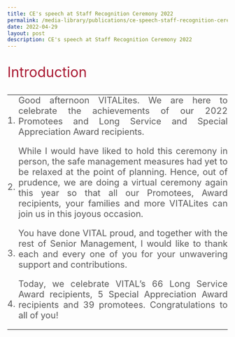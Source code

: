 ```yaml
---
title: CE's speech at Staff Recognition Ceremony 2022
permalink: /media-library/publications/ce-speech-staff-recognition-ceremony-2022
date: 2022-04-29
layout: post
description: CE's speech at Staff Recognition Ceremony 2022
---
```

<p style="font-size: 32px;color:#a91932;text-align:justify;">
Introduction
</p>
<table style="border: 0px;padding:0px;" width="100%" height="100%">
	<tr style="border: 0px;padding:0px;">
		<td style="border: 0px;padding:0px;" width="5%">
			<div style="font-size: 20px;color:#585858;text-align:justify;">
			1.
			</div>
		</td>
		<td style="border: 0px;padding:0px;">
			<div style="font-size: 20px;color:#585858;text-align:justify;">
				Good afternoon VITALites. We are here to celebrate the achievements of our 2022 Promotees and Long Service and Special Appreciation Award recipients.
			</div><br>
		</td>		
	</tr>
	<tr style="border: 0px;padding:0px;">
		<td style="border: 0px;padding:0px;" width="5%">
			<div style="font-size: 20px;color:#585858;text-align:justify;">
			2.
			</div>
		</td>
		<td style="border: 0px;padding:0px;">
			<div style="font-size: 20px;color:#585858;text-align:justify;">
				While I would have liked to hold this ceremony in person, the safe management measures had yet to be relaxed at the point of planning. Hence, out of prudence, we are doing a virtual ceremony again this year so that all our
Promotees, Award recipients, your families and more VITALites can join us in
			this joyous occasion.
			</div><br>
		</td>		
	</tr>
	<tr style="border: 0px;padding:0px;">
		<td style="border: 0px;padding:0px;" width="5%">
			<div style="font-size: 20px;color:#585858;text-align:justify;">
			3.
			</div>
		</td>
		<td style="border: 0px;padding:0px;">
			<div style="font-size: 20px;color:#585858;text-align:justify;">
				You have done VITAL proud, and together with the rest of Senior Management, I would like to thank each and every one of you for your unwavering support and contributions.
			</div><br>
		</td>		
	</tr>
	<tr style="border: 0px;padding:0px;">
		<td style="border: 0px;padding:0px;" width="5%">
			<div style="font-size: 20px;color:#585858;text-align:justify;">
			4.
			</div>
		</td>
		<td style="border: 0px;padding:0px;">
			<div style="font-size: 20px;color:#585858;text-align:justify;">
				Today, we celebrate VITAL’s 66 Long Service Award recipients, 5 Special
Appreciation Award recipients and 39 promotees. Congratulations to all of you!
			</div><br>
		</td>		
	</tr>
	</table>
<p style="font-size: 32px;color:#a91932;text-align:justify;">
Lifelong Learning & Upskilling
</p>
<table style="border: 0px;padding:0px;" width="100%" height="100%">
	<tr style="border: 0px;padding:0px;">
		<td style="border: 0px;padding:0px;" width="5%">
			<div style="font-size: 20px;color:#585858;text-align:justify;">
			5.
			</div>
		</td>
		<td style="border: 0px;padding:0px;">
			<div style="font-size: 20px;color:#585858;text-align:justify;">
				In 2021, VITAL became the Central Agency for Corporate Shared Services and our role is now to transform corporate services delivery for the Whole-of-
Government. We all need to adopt a lifelong learning mentality especially in this
uncertain and fast-changing environment. Today, I would like to share with you
inspiring lifelong learning journeys from 3 of our Long Service Award recipients.
			</div><br>
		</td>		
	</tr>
	</table>
	<p style="font-size: 32px;color:#a91932;text-align:justify;">
Long Service Award Recipients
</p>
<table style="border: 0px;padding:0px;" width="100%" height="100%">
	<tr style="border: 0px;padding:0px;">
		<td style="border: 0px;padding:0px;" width="5%">
			<div style="font-size: 20px;color:#585858;text-align:justify;">
			6.
			</div>
		</td>
		<td style="border: 0px;padding:0px;">
			<div style="font-size: 20px;color:#585858;text-align:justify;">
				First, Mdm Muntaj Begum. Muntaj started her career as an Office Attendant in 1981. She moved to the Salaries Section in MOE and joined VITAL in 2006 as a Payroll and Claims Senior Officer. Throughout her career, Muntaj invested
time and effort to build up payroll expertise through on-the-job training, studying IM guidelines and payroll concepts, seeking advice from more experienced colleagues as well as learning how to operate with new payroll systems. It was very challenging, but she persevered!
			</div><br>
		</td>		
	</tr>
	<tr style="border: 0px;padding:0px;">
		<td style="border: 0px;padding:0px;" width="5%">
			<div style="font-size: 20px;color:#585858;text-align:justify;">
			7.
			</div>
		</td>
		<td style="border: 0px;padding:0px;">
			<div style="font-size: 20px;color:#585858;text-align:justify;">
				Today, Muntaj is one of the pillars in the HPA payroll team. She shares her
deep knowledge selflessly as a mentor to new staff. She conducts payroll
training sessions and developed the payroll OJT programme. In 2009, she was
appointed as part of the Quality Assurance team to review MFA payroll. She
attained a Foundation Certification in Accounting from ISCA in 2019. In
recognition of her contributions, Muntaj was awarded the Efficiency Medal in
the 2016 National Day awards. What an inspirational story! Muntaj receives
her 40-years long service award this year!
			</div><br>
		</td>		
	</tr>
	<tr style="border: 0px;padding:0px;">
		<td style="border: 0px;padding:0px;" width="5%">
			<div style="font-size: 20px;color:#585858;text-align:justify;">
			8.
			</div>
		</td>
		<td style="border: 0px;padding:0px;">
			<div style="font-size: 20px;color:#585858;text-align:justify;">
				Second, Ms Fariadah Omar from HPE. Fariadah started her career as a
Clerical Officer handling payroll with MOE in 1991 and subsequently took on a
supervisor role due to her good work performance. She joined VITAL in 2006
as a Payroll and Claims Officer. In 2013, Fariadah upgraded herself and
obtained the Career Readiness Certificate at the supervisory level. In 2016, Fariadah was rotated to a Human Resource portfolio. She mastered the HR
processes within a short period of time. Looking for better ways to do her work,
Fariadah explored the use of Macros to process contract renewal cases during
the COVID-19 Circuit Breaker period.
			</div><br>
		</td>		
	</tr>
	<tr style="border: 0px;padding:0px;">
		<td style="border: 0px;padding:0px;" width="5%">
			<div style="font-size: 20px;color:#585858;text-align:justify;">
			9.
			</div>
		</td>
		<td style="border: 0px;padding:0px;">
			<div style="font-size: 20px;color:#585858;text-align:justify;">
				In Feb 2019, Fariadah took on the role of Senior Executive (Leadership). With
her wealth of experience, it is not surprising that she is an adviser to many;
often advising her colleagues and MOE partners on HR and Payroll processes.
She receives her 30-years Long Service Award this year.
			</div></br>
		</td>		
	</tr>
	<tr style="border: 0px;padding:0px;">
		<td style="border: 0px;padding:0px;" width="5%">
			<div style="font-size: 20px;color:#585858;text-align:justify;">
			10.
			</div>
		</td>
		<td style="border: 0px;padding:0px;">
			<div style="font-size: 20px;color:#585858;text-align:justify;">
				Last but certainly not least, Mdm Salamah Yusop from Pension Team, Central Services Division. Salamah joined the civil service in 1977. Did you know, 70% of VITAL staff today had not yet been born in 1977? Till date, Salamah has
served a total of 44 years. She retired from service in 2016 and was reemployed
since. This year, Salamah receives her 5-year Special Appreciation
Award. Awesome!
			</div></br>
		</td>		
	</tr>
	<tr style="border: 0px;padding:0px;">
		<td style="border: 0px;padding:0px;" width="5%">
			<div style="font-size: 20px;color:#585858;text-align:justify;">
			11.
			</div>
		</td>
		<td style="border: 0px;padding:0px;">
			<div style="font-size: 20px;color:#585858;text-align:justify;">
				Throughout her long career, Salamah has worked in various portfolios such as HR, Finance, Payroll and Claims. Today, Salamah is a Pensions specialist.
She takes pride in sharing her knowledge, guiding new hires and motivating the
team. Over the years, Salamah attended programmes such as SkillsFuture for
Digital Workplace and Microsoft Excel courses to keep up with new ways of
working. Salamah is a recipient of numerous VITAL Star awards. In 2012, she
received the PS21 Star Service Award and together with her spouse, was
invited to a gala dinner graced by the President!
			</div></br>
		</td>		
	</tr>
	<tr style="border: 0px;padding:0px;">
		<td style="border: 0px;padding:0px;" width="5%">
			<div style="font-size: 20px;color:#585858;text-align:justify;">
			12.
			</div>
		</td>
		<td style="border: 0px;padding:0px;">
			<div style="font-size: 20px;color:#585858;text-align:justify;">
				Mdm Muntaj, Ms Fariadah, Mdm Salamah and many other colleagues receiving their Special Appreciation Awards and Long-Service Awards today are models of what life-long learning looks like. They all kept their skills updated and
relevant, even technology and demands of the workplace keep changing. And
I am glad that VITAL has supported their journey all the way. Thank you for
being such great role models for the rest of us!
			</div></br>
		</td>		
	</tr>
	</table>
	<p style="font-size: 32px;color:#a91932;text-align:justify;">
Exemplifying Our Core Competencies in Daily Work
</p>
<table style="border: 0px;padding:0px;" width="100%" height="100%">
	<tr style="border: 0px;padding:0px;">
		<td style="border: 0px;padding:0px;" width="5%">
			<div style="font-size: 20px;color:#585858;text-align:justify;">
			13.
			</div>
		</td>
		<td style="border: 0px;padding:0px;">
			<div style="font-size: 20px;color:#585858;text-align:justify;">
				Learning is a never-ending journey. VITAL introduced the Shared Services
Competency Framework. At the public service level, PSD introduced Our Core
Competencies (or OCC) which articulate the critical behaviours expected of all
public officers. We incorporated the OCCs in the Appraisal & Development Plan
(ADP) to facilitate developmental conversations between you and your
supervisors last year. Going forward, OCCs will also be used for performance,
promotion readiness and leadership potential assessment. We will share more
details later this year.
			</div><br>
		</td>		
	</tr>
	<tr style="border: 0px;padding:0px;">
		<td style="border: 0px;padding:0px;" width="5%">
			<div style="font-size: 20px;color:#585858;text-align:justify;">
			14.
			</div>
		</td>
		<td style="border: 0px;padding:0px;">
			<div style="font-size: 20px;color:#585858;text-align:justify;">
				I am equally encouraged to see that many of our VITAL staff have
demonstrated various key competencies in their daily operations. Let me share
some examples from our 2022 Promotees.
			</div><br>
		</td>		
	</tr>
	<tr style="border: 0px;padding:0px;">
		<td style="border: 0px;padding:0px;" width="5%">
			<div style="font-size: 20px;color:#585858;text-align:justify;">
			15.
			</div>
		</td>
		<td style="border: 0px;padding:0px;">
			<div style="font-size: 20px;color:#585858;text-align:justify;">
				Melissa Tay, from Compliance, acts as the liaison between our Finance
Services (FS) and AGD auditors. She <b>works effectively with citizens and stakeholders</b> such as our auditors and functions to understand the reasons
and the severity of the observations. Together with FS, gaps were identified
and management comments prepared. Melissa explained to the auditors
VITAL’s limitations in enforcing the proposed recommendations, discussed
action plans and was instrumental in obtaining a favorable audit outcome.
			</div><br>
		</td>		
	</tr>
	<tr style="border: 0px;padding:0px;">
		<td style="border: 0px;padding:0px;" width="5%">
			<div style="font-size: 20px;color:#585858;text-align:justify;">
			16.
			</div>
		</td>
		<td style="border: 0px;padding:0px;">
			<div style="font-size: 20px;color:#585858;text-align:justify;">
				Anjani Ramrup, from Corporate HR, receives many HR-related queries from
VITALites. In addressing these queries, she <b>serves with heart, commitment, and purpose</b>, and seeks to understand the question from their perspective so that she can better respond to them. She also sources for information beyond
the IM, for example the Employment Act, so that she can respond to matters
relating to temporary staff which is not covered in the IM. Anjani has put herself
in the shoes of stakeholders to understand their needs and concerns.
			</div><br>
		</td>		
	</tr>
	<tr style="border: 0px;padding:0px;">
		<td style="border: 0px;padding:0px;" width="5%">
			<div style="font-size: 20px;color:#585858;text-align:justify;">
			17.
			</div>
		</td>
		<td style="border: 0px;padding:0px;">
			<div style="font-size: 20px;color:#585858;text-align:justify;">
				Muhammad Khidhir Bin Khairoman, from HRSA, has deep process knowledge
and very strong tech skills. He plays an instrumental role in guiding key
automation projects in the team. Wearing his ops-tech hat, he identifies
processes, analyses the gaps and assesses if they are suitable for RPA before
he recommends to proceed. Khid experiments with ideas, <b>innovates to improve work processes</b> and service delivery while managing risks and
mitigating the potential impact of change.
			</div><br>
		</td>		
	</tr>
		<tr style="border: 0px;padding:0px;">
		<td style="border: 0px;padding:0px;" width="5%">
			<div style="font-size: 20px;color:#585858;text-align:justify;">
			18.
			</div>
		</td>
		<td style="border: 0px;padding:0px;">
			<div style="font-size: 20px;color:#585858;text-align:justify;">
				Png Si Yong, from Credit Management Services, was involved in several
initiatives and process improvements undertaken by the CMS team. <b>Improving and innovating continuously,</b> he participated in CMS’ ideation of the new debt recovery system, transition from cheques to ibanking and advocated the use of productivity tools such as FormSG. He identified work processes that can be simplified and played an active role in implementing work improvement plans.
			</div><br>
		</td>		
	</tr>
		<tr style="border: 0px;padding:0px;">
		<td style="border: 0px;padding:0px;" width="5%">
			<div style="font-size: 20px;color:#585858;text-align:justify;">
			19.
			</div>
		</td>
		<td style="border: 0px;padding:0px;">
			<div style="font-size: 20px;color:#585858;text-align:justify;">
				Lee Yan Ni from Finance Services (FS) led a project team to analyse and review VITAL’s onboarding framework. <b>Having learnt the Design Thinking concept, she puts her skills into action</b> and applied the Design Thinking skills that she learnt to the project to enhance the overall service experience for customers and improve efficiency in the onboarding process.
			</div><br>
		</td>		
	</tr>
			<tr style="border: 0px;padding:0px;">
		<td style="border: 0px;padding:0px;" width="5%">
			<div style="font-size: 20px;color:#585858;text-align:justify;">
			20.
			</div>
		</td>
		<td style="border: 0px;padding:0px;">
			<div style="font-size: 20px;color:#585858;text-align:justify;">
				Ng Yun Jia from PACE, applied her payroll knowledge and provided value-added inputs to the discussions with stakeholders in the development of REMS
2.0. Technologically savvy, she <b>keeps abreast of new tools, guides and encourages</b> her team members to experiment digital tools to review and verify voluminous data records.
			</div><br>
		</td>		
	</tr>
	</table>
	<p style="font-size: 32px;color:#a91932;text-align:justify;">
Conclusion
</p>
<table style="border: 0px;padding:0px;" width="100%" height="100%">
	<tr style="border: 0px;padding:0px;">
		<td style="border: 0px;padding:0px;" width="5%">
			<div style="font-size: 20px;color:#585858;text-align:justify;">
			21.
			</div>
		</td>
		<td style="border: 0px;padding:0px;">
			<div style="font-size: 20px;color:#585858;text-align:justify;">
				The list of our officers’ outstanding achievements goes on, I am so proud of you VITALites and how far you have come along.
			</div><br>
		</td>		
	</tr>
		<tr style="border: 0px;padding:0px;">
		<td style="border: 0px;padding:0px;" width="5%">
			<div style="font-size: 20px;color:#585858;text-align:justify;">
			22.
			</div>
		</td>
		<td style="border: 0px;padding:0px;">
			<div style="font-size: 20px;color:#585858;text-align:justify;">
				A recent interview by GovInsider used the analogy of a magic show - everyone applauds the magician and their assistants for illusions well performed, yet no show would be successful without the work of the crew behind the scenes.
			</div><br>
		</td>		
	</tr>
			<tr style="border: 0px;padding:0px;">
		<td style="border: 0px;padding:0px;" width="5%">
			<div style="font-size: 20px;color:#585858;text-align:justify;">
			23.
			</div>
		</td>
		<td style="border: 0px;padding:0px;">
			<div style="font-size: 20px;color:#585858;text-align:justify;">
				In VITAL, we are that crew behind these scenes keeping the lights on,  preparing the props. Enabled by our role at the Centre looking across HR, Payroll,
Finance and Procurement processes, and with the help of technology, I believe
we can make magic happen for Corporate Services across the Singapore
Public Service.
			</div><br>
		</td>		
	</tr>
			<tr style="border: 0px;padding:0px;">
		<td style="border: 0px;padding:0px;" width="5%">
			<div style="font-size: 20px;color:#585858;text-align:justify;">
			24.
			</div>
		</td>
		<td style="border: 0px;padding:0px;">
			<div style="font-size: 20px;color:#585858;text-align:justify;">
				Once again, congratulations, and thank you again to all Long Service Award,
Special Appreciation Award and Promotion recipients for your contribution to
VITAL and the public service.
			</div><br>
		</td>		
	</tr>
	</table>